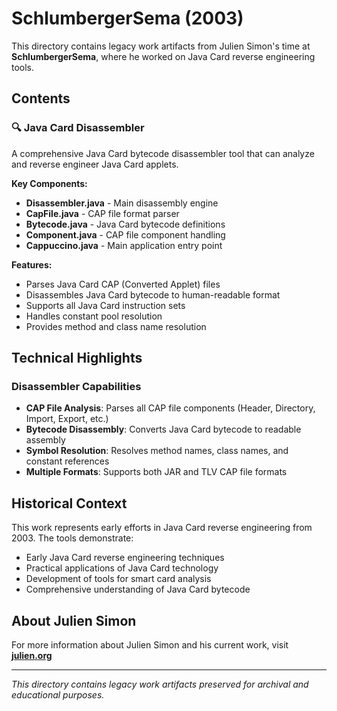 # SchlumbergerSema (2003)

This directory contains legacy work artifacts from Julien Simon's time at **SchlumbergerSema**, where he worked on Java Card reverse engineering tools.

## Contents

### 🔍 Java Card Disassembler
A comprehensive Java Card bytecode disassembler tool that can analyze and reverse engineer Java Card applets.

**Key Components:**
- **Disassembler.java** - Main disassembly engine
- **CapFile.java** - CAP file format parser
- **Bytecode.java** - Java Card bytecode definitions
- **Component.java** - CAP file component handling
- **Cappuccino.java** - Main application entry point

**Features:**
- Parses Java Card CAP (Converted Applet) files
- Disassembles Java Card bytecode to human-readable format
- Supports all Java Card instruction sets
- Handles constant pool resolution
- Provides method and class name resolution

## Technical Highlights

### Disassembler Capabilities
- **CAP File Analysis**: Parses all CAP file components (Header, Directory, Import, Export, etc.)
- **Bytecode Disassembly**: Converts Java Card bytecode to readable assembly
- **Symbol Resolution**: Resolves method names, class names, and constant references
- **Multiple Formats**: Supports both JAR and TLV CAP file formats

## Historical Context

This work represents early efforts in Java Card reverse engineering from 2003. The tools demonstrate:

- Early Java Card reverse engineering techniques
- Practical applications of Java Card technology
- Development of tools for smart card analysis
- Comprehensive understanding of Java Card bytecode

## About Julien Simon

For more information about Julien Simon and his current work, visit **[julien.org](https://julien.org)**

---

*This directory contains legacy work artifacts preserved for archival and educational purposes.* 